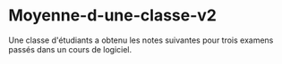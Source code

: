# Moyenne-d-une-classe-v2
Une classe d'étudiants a obtenu les notes suivantes pour trois examens passés dans un cours de logiciel.

